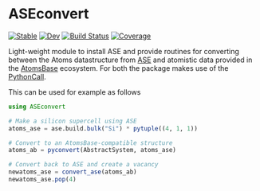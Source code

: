 # ASEconvert
[![Stable](https://img.shields.io/badge/docs-stable-blue.svg)](https://mfherbst.github.io/ASEconvert.jl/stable/)
[![Dev](https://img.shields.io/badge/docs-dev-blue.svg)](https://mfherbst.github.io/ASEconvert.jl/dev/)
[![Build Status](https://github.com/mfherbst/ASEconvert.jl/actions/workflows/CI.yml/badge.svg?branch=master)](https://github.com/mfherbst/ASEconvert.jl/actions/workflows/CI.yml?query=branch%3Amaster)
[![Coverage](https://codecov.io/gh/mfherbst/ASEconvert.jl/branch/master/graph/badge.svg)](https://codecov.io/gh/mfherbst/ASEconvert.jl)

Light-weight module to install ASE
and provide routines for converting between the Atoms datastructure
from [ASE](https://wiki.fysik.dtu.dk/ase/index.html)
and atomistic data provided in
the [AtomsBase](https://github.com/JuliaMolSim/AtomsBase.jl) ecosystem.
For both the package makes use of the
[PythonCall](https://github.com/cjdoris/PythonCall.jl/).


This can be used for example as follows
```julia
using ASEconvert

# Make a silicon supercell using ASE
atoms_ase = ase.build.bulk("Si") * pytuple((4, 1, 1))

# Convert to an AtomsBase-compatible structure
atoms_ab = pyconvert(AbstractSystem, atoms_ase)

# Convert back to ASE and create a vacancy
newatoms_ase = convert_ase(atoms_ab)
newatoms_ase.pop(4)
```
